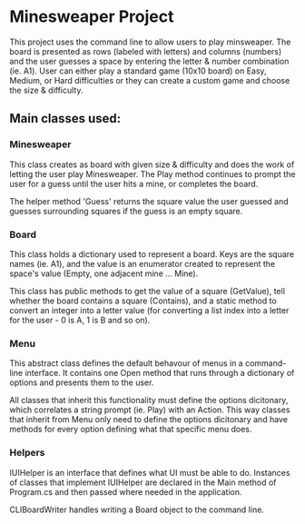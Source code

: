 # Minesweaper Project

This project uses the command line to allow users to play minsweaper. The board is presented as rows (labeled with letters) and columns (numbers) and the user guesses a space by entering the letter & number combination (ie. A1). User can either play a standard game (10x10 board) on Easy, Medium, or Hard difficulties or they can create a custom game and choose the size & difficulty.

## Main classes used:
### Minesweaper
This class creates as board with given size & difficulty and does the work of letting the user play Minesweaper. The Play method continues to prompt the user for a guess until the user hits a mine, or completes the board.

The helper method 'Guess' returns the square value the user guessed and guesses surrounding squares if the guess is an empty square.


### Board
This class holds a dictionary used to represent a board. Keys are the square names (ie. A1), and the value is an enumerator created to represent the space's value (Empty, one adjacent mine ... Mine).

This class has public methods to get the value of a square (GetValue), tell whether the board contains a square (Contains), and a static method to convert an integer into a letter value (for converting a list index into a letter for the user - 0 is A, 1 is B and so on).


### Menu
This abstract class defines the default behavour of menus in a command-line interface. It contains one Open method that runs through a dictionary of options and presents them to the user.

All classes that inherit this functionality must define the options dicitonary, which correlates a string prompt (ie. Play) with an Action. This way classes that inherit from Menu only need to define the options dicitonary and have methods for every option defining what that specific menu does.


### Helpers
IUIHelper is an interface that defines what UI must be able to do. Instances of classes that implement IUIHelper are declared in the Main method of Program.cs and then passed where needed in the application.

CLIBoardWriter handles writing a Board object to the command line.